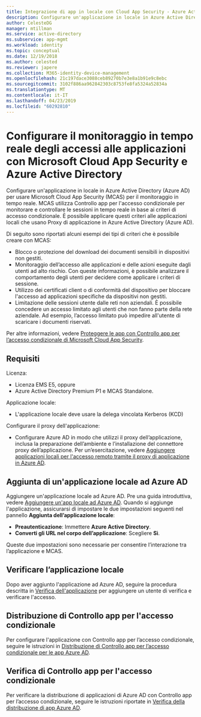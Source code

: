 ```yaml
---
title: Integrazione di app in locale con Cloud App Security - Azure Active Directory | Microsoft Docs
description: Configurare un'applicazione in locale in Azure Active Directory in modo che collabori con Microsoft Cloud App Security (MCAS). Usare Controllo app per l'accesso condizionale di MCAS per monitorare e controllare le sessioni in tempo reale in base ai criteri di accesso condizionale. È possibile applicare questi criteri alle applicazioni locali che usano Proxy di applicazione in Azure Active Directory (Azure AD).
author: CelesteDG
manager: mtillman
ms.service: active-directory
ms.subservice: app-mgmt
ms.workload: identity
ms.topic: conceptual
ms.date: 12/19/2018
ms.author: celested
ms.reviewer: japere
ms.collection: M365-identity-device-management
ms.openlocfilehash: 21c197dace3088ceb89270b7e3e8a1b91e9c8ebc
ms.sourcegitcommit: 3102f886aa962842303c8753fe8fa5324a52834a
ms.translationtype: MT
ms.contentlocale: it-IT
ms.lasthandoff: 04/23/2019
ms.locfileid: "60292810"
---
```

# <a name="configure-real-time-application-access-monitoring-with-microsoft-cloud-app-security-and-azure-active-directory"></a>Configurare il monitoraggio in tempo reale degli accessi alle applicazioni con Microsoft Cloud App Security e Azure Active Directory
Configurare un'applicazione in locale in Azure Active Directory (Azure AD) per usare Microsoft Cloud App Security (MCAS) per il monitoraggio in tempo reale. MCAS utilizza Controllo app per l'accesso condizionale per monitorare e controllare le sessioni in tempo reale in base ai criteri di accesso condizionale. È possibile applicare questi criteri alle applicazioni locali che usano Proxy di applicazione in Azure Active Directory (Azure AD).

Di seguito sono riportati alcuni esempi dei tipi di criteri che è possibile creare con MCAS:

- Blocco o protezione del download dei documenti sensibili in dispositivi non gestiti.
- Monitoraggio dell’accesso alle applicazioni e delle azioni eseguite dagli utenti ad alto rischio. Con queste informazioni, è possibile analizzare il comportamento degli utenti per decidere come applicare i criteri di sessione.
- Utilizzo dei certificati client o di conformità del dispositivo per bloccare l'accesso ad applicazioni specifiche da dispositivi non gestiti.
- Limitazione delle sessioni utente dalle reti non aziendali. È possibile concedere un accesso limitato agli utenti che non fanno parte della rete aziendale. Ad esempio, l’accesso limitato può impedire all'utente di scaricare i documenti riservati.

Per altre informazioni, vedere [Proteggere le app con Controllo app per l’accesso condizionale di Microsoft Cloud App Security](/cloud-app-security/proxy-intro-aad).

## <a name="requirements"></a>Requisiti

Licenza:

- Licenza EMS E5, oppure 
- Azure Active Directory Premium P1 e MCAS Standalone.

Applicazione locale:

- L'applicazione locale deve usare la delega vincolata Kerberos (KCD)

Configurare il proxy dell'applicazione:

- Configurare Azure AD in modo che utilizzi il proxy dell’applicazione, inclusa la preparazione dell’ambiente e l’installazione del connettore proxy dell’applicazione. Per un’esercitazione, vedere [Aggiungere applicazioni locali per l'accesso remoto tramite il proxy di applicazione in Azure AD](application-proxy-add-on-premises-application.md). 

## <a name="add-on-premises-application-to-azure-ad"></a>Aggiunta di un'applicazione locale ad Azure AD

Aggiungere un'applicazione locale ad Azure AD. Pre una guida introduttiva, vedere [Aggiungere un'app locale ad Azure AD](application-proxy-add-on-premises-application.md#add-an-on-premises-app-to-azure-ad). Quando si aggiunge l'applicazione, assicurarsi di impostare le due impostazioni seguenti nel pannello **Aggiunta dell’applicazione locale**:

- **Preautenticazione**: Immettere **Azure Active Directory**.
- **Converti gli URL nel corpo dell’applicazione**: Scegliere **Sì**.

Queste due impostazioni sono necessarie per consentire l’interazione tra l’applicazione e MCAS.

## <a name="test-the-on-premises-application"></a>Verificare l’applicazione locale

Dopo aver aggiunto l'applicazione ad Azure AD, seguire la procedura descritta in [Verifica dell'applicazione](application-proxy-add-on-premises-application.md#test-the-application) per aggiungere un utente di verifica e verificare l'accesso. 

## <a name="deploy-conditional-access-app-control"></a>Distribuzione di Controllo app per l'accesso condizionale

Per configurare l'applicazione con Controllo app per l’accesso condizionale, seguire le istruzioni in [Distribuzione di Controllo app per l’accesso condizionale per le app Azure AD](/cloud-app-security/proxy-deployment-aad).


## <a name="test-conditional-access-app-control"></a>Verifica di Controllo app per l'accesso condizionale

Per verificare la distribuzione di applicazioni di Azure AD con Controllo app per l’accesso condizionale, seguire le istruzioni riportate in [Verifica della distribuzione di app Azure AD](/cloud-app-security/proxy-deployment-aad).





